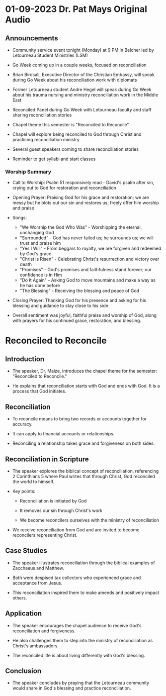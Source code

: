 # 01-09-2023 Dr. Pat Mays Original Audio



## Announcements

- Community service event tonight (Monday) at 9 PM in Belcher led by Letourneau Student Ministries (LSM) 

- Go Week coming up in a couple weeks, focused on reconciliation 

- Brian Birdsall, Executive Director of the Christian Embassy, will speak during Go Week about his reconciliation work with diplomats 

- Former Letourneau student Andre Hegel will speak during Go Week about his trauma nursing and ministry reconciliation work in the Middle East

- Reconciled Panel during Go Week with Letourneau faculty and staff sharing reconciliation stories 

- Chapel theme this semester is "Reconciled to Reconcile" 

- Chapel will explore being reconciled to God through Christ and practicing reconciliation ministry

- Several guest speakers coming to share reconciliation stories

- Reminder to get syllabi and start classes 


### Worship Summary

- Call to Worship: Psalm 51 responsively read - David's psalm after sin, crying out to God for restoration and reconciliation 

- Opening Prayer: Praising God for his grace and restoration; we are messy but he blots out our sin and restores us; freely offer him worship and praise 

- Songs:
  - "We Worship the God Who Was" - Worshipping the eternal, unchanging God
  - "Surrounded" - God has never failed us; he surrounds us; we will trust and praise him 
  - "Yes I Will" - From beggars to royalty, we are forgiven and redeemed by God's grace
  - "Christ is Risen" - Celebrating Christ's resurrection and victory over death
  - "Promises" - God's promises and faithfulness stand forever; our confidence is in Him
  - "Do It Again" - Asking God to move mountains and make a way as he has done before
  - "The Blessing" - Receiving the blessing and peace of God

- Closing Prayer: Thanking God for his presence and asking for his blessing and guidance to stay close to his side

- Overall sentiment was joyful, faithful praise and worship of God, along with prayers for his continued grace, restoration, and blessing.


# Reconciled to Reconcile

## Introduction

- The speaker, Dr. Maize, introduces the chapel theme for the semester: "Reconciled to Reconcile." 

- He explains that reconciliation starts with God and ends with God. It is a process that God initiates.

## Reconciliation 

- To reconcile means to bring two records or accounts together for accuracy. 

- It can apply to financial accounts or relationships. 

- Reconciling a relationship takes grace and forgiveness on both sides.

## Reconciliation in Scripture

- The speaker explores the biblical concept of reconciliation, referencing 2 Corinthians 5 where Paul writes that through Christ, God reconciled the world to himself. 

- Key points:

  - Reconciliation is initiated by God

  - It removes our sin through Christ's work

  - We become reconcilers ourselves with the ministry of reconciliation

- We receive reconciliation from God and are invited to become reconcilers representing Christ.

## Case Studies

- The speaker illustrates reconciliation through the biblical examples of Zacchaeus and Matthew. 

- Both were despised tax collectors who experienced grace and acceptance from Jesus. 

- This reconciliation inspired them to make amends and positively impact others.

## Application

- The speaker encourages the chapel audience to receive God's reconciliation and forgiveness.

- He also challenges them to step into the ministry of reconciliation as Christ's ambassadors.

- The reconciled life is about living differently with God's blessing.

## Conclusion

- The speaker concludes by praying that the Letourneau community would share in God's blessing and practice reconciliation.